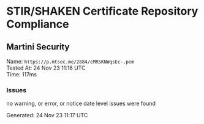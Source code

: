 # STIR/SHAKEN Certificate Repository Compliance

## Martini Security

Name: `https://p.mtsec.me/2884/cMRSKNWqsEc-.pem`\
Tested At: 24 Nov 23 11:16 UTC\
Time: 117ms

### Issues

no warning, or error, or notice date level issues were found

Generated: 24 Nov 23 11:17 UTC